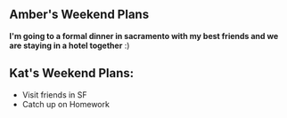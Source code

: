 ## Amber's Weekend Plans

**I'm going to a formal dinner in sacramento with my best friends and we are staying in a hotel together** :)

## Kat's Weekend Plans:

* Visit friends in SF
* Catch up on Homework



